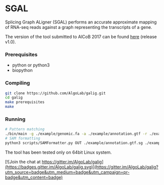 # SGAL

Splicing Graph ALigner (SGAL) performs an accurate approximate mapping of RNA-seq reads against a graph representing the transcripts of a gene.

The version of the tool submitted to AlCoB 2017 can be found [here](https://github.com/AlgoLab/galig/tree/v1.0) (release v1.0).

### Prerequisites
  * python or python3
  * biopython

### Compiling
```bash
git clone https://github.com/AlgoLab/galig.git
cd galig
make prerequisites
make
```
### Running
```bash
# Pattern matching
./bin/main -g ./example/genomic.fa -a ./example/annotation.gtf -r ./example/rna_seqs.fa -l 3 -e 10 -o OUT
# SAM formatting
python3 scripts/SAMFormatter.py OUT ./example/annotation.gtf.sg ./example/rna_seqs.fa
```

The tool has been tested only on 64bit Linux system.

[![Join the chat at https://gitter.im/AlgoLab/galig](https://badges.gitter.im/AlgoLab/galig.svg)](https://gitter.im/AlgoLab/galig?utm_source=badge&utm_medium=badge&utm_campaign=pr-badge&utm_content=badge)
